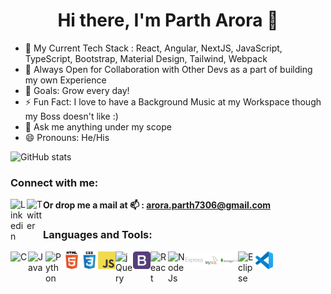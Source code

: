    <h1 align="center">Hi there, I'm Parth Arora 👋</h1>



- 🔭 My Current Tech Stack : React, Angular, NextJS, JavaScript, TypeScript, Bootstrap, Material Design, Tailwind, Webpack
- 👯 Always Open for Collaboration with Other Devs as a part of building my own Experience
- 🥅 Goals: Grow every day!
- ⚡ Fun Fact: I love to have a Background Music at my Workspace though my Boss doesn't like :)
- 💬 Ask me anything under my scope
- 😄 Pronouns: He/His


![GitHub stats](https://github-readme-stats.vercel.app/api?username=partharora306&show_icons=true&locale=en&theme=radical)  

<h3>Connect with me:</h3>


<a href="https://www.linkedin.com/in/parth-arora-9271011b1/" ><img align="left" alt="Linkedin" width="26px" src="https://edent.github.io/SuperTinyIcons/images/svg/linkedin.svg"/> </a>
<a href="https://twitter.com/parth_306"><img align="left" alt="Twitter" width="26px" src="https://edent.github.io/SuperTinyIcons/images/svg/twitter.svg"/></a>
<b>Or drop me a mail at 📫 : <a href="arora.parth7306@gmail.com">arora.parth7306@gmail.com</a></b>
<br/>




<h3 align="left">Languages and Tools:</h3>

<p align="left"> <a href="https://www.cprogramming.com/" target="_blank"> <img align="left" alt="C" width="28px" src="https://cdn.jsdelivr.net/npm/programming-languages-logos@0.0.3/src/c/c_512x512.png" /> </a>
<a href="https://www.java.com" target="_blank"> <img align="left" alt="Java" width="28px" src="https://cdn.jsdelivr.net/npm/programming-languages-logos@0.0.3/src/java/java_512x512.png" /> </a> 
<a href="https://www.python.org/" target="_blank"> <img align="left" alt="Python" width="28px" src="https://raw.githubusercontent.com/rhoit/mode-icons/dump/icons/python.png" /></a>
<a href="https://www.w3.org/html/" target="_blank"> <img align="left" alt="HTML5" width="28px" src="https://raw.githubusercontent.com/github/explore/80688e429a7d4ef2fca1e82350fe8e3517d3494d/topics/html/html.png" /> </a> 
<a href="https://www.w3schools.com/css/" target="_blank"> <img align="left" alt="CSS3" width="28px" src="https://raw.githubusercontent.com/github/explore/80688e429a7d4ef2fca1e82350fe8e3517d3494d/topics/css/css.png" /></a>
<a href="https://developer.mozilla.org/en-US/docs/Web/JavaScript" target="_blank"> <img align="left" alt="JavaScript" width="28px" src="https://raw.githubusercontent.com/github/explore/80688e429a7d4ef2fca1e82350fe8e3517d3494d/topics/javascript/javascript.png" /> </a> 
<a href="https://www.w3schools.com/jquery/default.asp" target="_blank"><img align="left" alt="jQuery" width="28px" src="https://cdn.iconscout.com/icon/free/png-512/jquery-10-1175155.png" /></a>
<a href="https://getbootstrap.com" target="_blank"> <img src="https://raw.githubusercontent.com/github/explore/80688e429a7d4ef2fca1e82350fe8e3517d3494d/topics/bootstrap/bootstrap.png" align="left" alt="bootstrap" width="28"/> </a> 
<a href="https://reactjs.org/" target="_blank"> <img align="left" alt="React" width="28px" src="https://upload.wikimedia.org/wikipedia/commons/thumb/a/a7/React-icon.svg/1200px-React-icon.svg.png" /></a>
<a href="https://nodejs.org" target="_blank"> <img align="left" alt="NodeJs" width="28px" src="https://upload.wikimedia.org/wikipedia/commons/thumb/d/d9/Node.js_logo.svg/1200px-Node.js_logo.svg.png" /> </a>
 <a href="https://expressjs.com" target="_blank"> <img align="left" alt="Express" width="28px" src="https://raw.githubusercontent.com/github/explore/80688e429a7d4ef2fca1e82350fe8e3517d3494d/topics/express/express.png" /> </a>
<a href="https://www.mysql.com/" target="_blank"><img align="left" alt="MySQL" width="28px" src="https://raw.githubusercontent.com/github/explore/80688e429a7d4ef2fca1e82350fe8e3517d3494d/topics/mysql/mysql.png" /></a>
<a href="https://www.mongodb.com/" target="_blank"> <img align="left" alt="MongoDB" width="28px" src="https://raw.githubusercontent.com/github/explore/80688e429a7d4ef2fca1e82350fe8e3517d3494d/topics/mongodb/mongodb.png" /> </a>
<a href="https://www.eclipse.org/ide/" target="_blank"> <img align="left" alt="Eclipse" width="28px" src="https://user-images.githubusercontent.com/11943860/46922575-7017cf80-cfe1-11e8-845a-0cd198fb546c.png" /></a>
<a href="https://code.visualstudio.com/" target="_blank"> <img align="left" alt="Visual Studio Code" width="28px" src="https://raw.githubusercontent.com/github/explore/80688e429a7d4ef2fca1e82350fe8e3517d3494d/topics/visual-studio-code/visual-studio-code.png" /></a>
</p>
   
